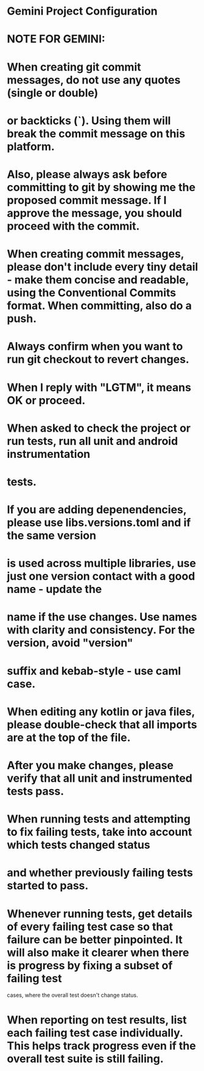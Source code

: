 # Gemini Project Configuration

# NOTE FOR GEMINI:
# When creating git commit messages, do not use any quotes (single or double)
# or backticks (`). Using them will break the commit message on this platform.
# Also, please always ask before committing to git by showing me the proposed commit message. If I approve the message, you should proceed with the commit.
# When creating commit messages, please don't include every tiny detail - make them concise and readable, using the Conventional Commits format. When committing, also do a push.
# Always confirm when you want to run git checkout to revert changes.
# When I reply with "LGTM", it means OK or proceed.

# When asked to check the project or run tests, run all unit and android instrumentation
# tests.

# If you are adding depenendencies, please use libs.versions.toml and if the same version
# is used across multiple libraries, use just one version contact with a good name - update the
# name if the use changes. Use names with clarity and consistency. For the version, avoid "version"
# suffix and kebab-style - use caml case.

# When editing any kotlin or java files, please double-check that all imports are at the top of the file.

# After you make changes, please verify that all unit and instrumented tests pass.

# When running tests and attempting to fix failing tests, take into account which tests changed status
# and whether previously failing tests started to pass.
# Whenever running tests, get details of every failing test case so that failure can be better pinpointed. It will also make it clearer when there is progress by fixing a subset of failing test
cases, where the overall test doesn't change status.
# When reporting on test results, list each failing test case individually. This helps track progress even if the overall test suite is still failing.
